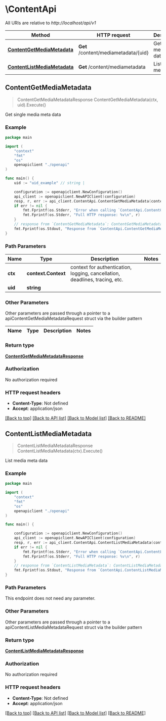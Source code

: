 # \ContentApi

All URIs are relative to *http://localhost/api/v1*

Method | HTTP request | Description
------------- | ------------- | -------------
[**ContentGetMediaMetadata**](ContentApi.md#ContentGetMediaMetadata) | **Get** /content/mediametadata/{uid} | Get single media meta data
[**ContentListMediaMetadata**](ContentApi.md#ContentListMediaMetadata) | **Get** /content/mediametadata | List media meta data



## ContentGetMediaMetadata

> ContentGetMediaMetadataResponse ContentGetMediaMetadata(ctx, uid).Execute()

Get single media meta data

### Example

```go
package main

import (
    "context"
    "fmt"
    "os"
    openapiclient "./openapi"
)

func main() {
    uid := "uid_example" // string | 

    configuration := openapiclient.NewConfiguration()
    api_client := openapiclient.NewAPIClient(configuration)
    resp, r, err := api_client.ContentApi.ContentGetMediaMetadata(context.Background(), uid).Execute()
    if err != nil {
        fmt.Fprintf(os.Stderr, "Error when calling `ContentApi.ContentGetMediaMetadata``: %v\n", err)
        fmt.Fprintf(os.Stderr, "Full HTTP response: %v\n", r)
    }
    // response from `ContentGetMediaMetadata`: ContentGetMediaMetadataResponse
    fmt.Fprintf(os.Stdout, "Response from `ContentApi.ContentGetMediaMetadata`: %v\n", resp)
}
```

### Path Parameters


Name | Type | Description  | Notes
------------- | ------------- | ------------- | -------------
**ctx** | **context.Context** | context for authentication, logging, cancellation, deadlines, tracing, etc.
**uid** | **string** |  | 

### Other Parameters

Other parameters are passed through a pointer to a apiContentGetMediaMetadataRequest struct via the builder pattern


Name | Type | Description  | Notes
------------- | ------------- | ------------- | -------------


### Return type

[**ContentGetMediaMetadataResponse**](ContentGetMediaMetadataResponse.md)

### Authorization

No authorization required

### HTTP request headers

- **Content-Type**: Not defined
- **Accept**: application/json

[[Back to top]](#) [[Back to API list]](../README.md#documentation-for-api-endpoints)
[[Back to Model list]](../README.md#documentation-for-models)
[[Back to README]](../README.md)


## ContentListMediaMetadata

> ContentListMediaMetadataResponse ContentListMediaMetadata(ctx).Execute()

List media meta data

### Example

```go
package main

import (
    "context"
    "fmt"
    "os"
    openapiclient "./openapi"
)

func main() {

    configuration := openapiclient.NewConfiguration()
    api_client := openapiclient.NewAPIClient(configuration)
    resp, r, err := api_client.ContentApi.ContentListMediaMetadata(context.Background()).Execute()
    if err != nil {
        fmt.Fprintf(os.Stderr, "Error when calling `ContentApi.ContentListMediaMetadata``: %v\n", err)
        fmt.Fprintf(os.Stderr, "Full HTTP response: %v\n", r)
    }
    // response from `ContentListMediaMetadata`: ContentListMediaMetadataResponse
    fmt.Fprintf(os.Stdout, "Response from `ContentApi.ContentListMediaMetadata`: %v\n", resp)
}
```

### Path Parameters

This endpoint does not need any parameter.

### Other Parameters

Other parameters are passed through a pointer to a apiContentListMediaMetadataRequest struct via the builder pattern


### Return type

[**ContentListMediaMetadataResponse**](ContentListMediaMetadataResponse.md)

### Authorization

No authorization required

### HTTP request headers

- **Content-Type**: Not defined
- **Accept**: application/json

[[Back to top]](#) [[Back to API list]](../README.md#documentation-for-api-endpoints)
[[Back to Model list]](../README.md#documentation-for-models)
[[Back to README]](../README.md)

